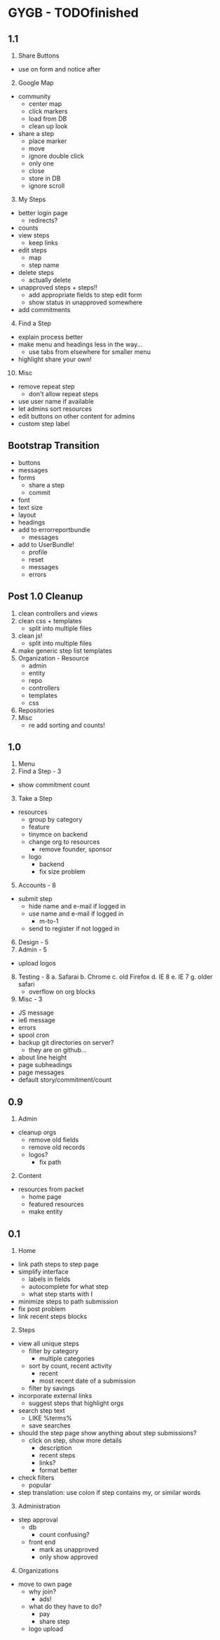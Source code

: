 # GYGB - TODOfinished

## 1.1

1.	Share Buttons
 - use on form and notice after
	
2.	Google Map
 - community
     - center map
     - click markers
     - load from DB
 	 - clean up look
 - share a step	
     - place marker	
  	 - move
	 - ignore double click
	 - only one
	 - close
	 - store in DB	
	 - ignore scroll

3. My Steps
 - better login page
     - redirects?
 - counts
 - view steps
     - keep links
 - edit steps
     - map
     - step name
 - delete steps
     - actually delete	
 - unapproved steps + steps!!
     - add appropriate fields to step edit form
     - show status in unapproved somewhere
 - add commitments

4.	Find a Step		
 - explain process better	
 - make menu and headings less in the way...
     - use tabs from elsewhere for smaller menu
 - highlight share your own!
	
10.	Misc
 - remove repeat step
     - don't allow repeat steps
 - use user name if available
 - let admins sort resources
 - edit buttons on other content for admins
 - custom step label

## Bootstrap Transition
 - buttons
 - messages
 - forms
     - share a step
     - commit
 - font
 - text size
 - layout
 - headings
 - add to errorreportbundle
     - messages
 - add to UserBundle!
     - profile
	 - reset
	 - messages
	 - errors

## Post 1.0 Cleanup
1. clean controllers and views
2. clean css + templates
	 - split into multiple files
3. clean js!
	 - split into multiple files
4. make generic step list templates
5. Organization - Resource
	 - admin
	 - entity
	 - repo
	 - controllers
	 - templates
	 - css
6.	Repositories
10.	Misc
	 - re add sorting and counts!

## 1.0
1.	Menu
2.	Find a Step - 3
 - show commitment count
3.	Take a Step		
 - resources
     - group by category
	 - feature
	 - tinymce on backend
	 - change org to resources
	     - remove founder, sponsor
	 - logo
	     - backend
		 - fix size problem	
5.	Accounts - 8
 - submit step
     - hide name and e-mail if logged in
	 - use name and e-mail if logged in
	     - m-to-1
	 - send to register if not logged in
6.	Design - 5
7.	Admin - 5
 - upload logos
8.	Testing - 8
 a. Safarai
 b. Chrome
 c. old Firefox
 d. IE 8
 e. IE 7
 g. older safari
     - overflow on org blocks
10.	Misc - 3
 - JS message
 - ie6 message
 - errors
 - spool cron
 - backup git directories on server?
     - they are on github...
 - about line height
 - page subheadings
 - page messages
 - default story/commitment/count

## 0.9
1.	Admin
 - cleanup orgs	
     - remove old fields
     - remove old records
     - logos?
	     - fix path
2.	Content
 - resources from packet	
     - home page
	 - featured resources	
	 - make entity		

## 0.1
1.	Home
 - link path steps to step page			
 - simplify interface
	 - labels in fields
	 - autocomplete for what step
	 - what step starts with I
 - minimize steps to path submission
 - fix post problem
 - link recent steps blocks
2.	Steps
 - view all unique steps
	 - filter by category
	     - multiple categories
	 - sort by count, recent activity
		 - recent
		 - most recent date of a submission
	 - filter by savings
 - incorporate external links
	 - suggest steps that highlight orgs
 - search step text
 	 - LIKE %terms%				
	 - save searches
 - should the step page show anything about step submissions?
     - click on step, show more details
	     - description
		 - recent steps
		 - links?
		 - format better
 - check filters
	 - popular
 - step translation: use colon if step contains my, or similar words
3.	Administration
 -	step approval
    - db
	    - count confusing?
	- front end
        - mark as unapproved
		- only show approved
4.	Organizations		
 - move to own page
	- why join?
		- ads!
	- what do they have to do?
		- pay
		- share step
	- logo upload